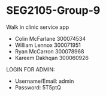 # SEG2105-Group-9
Walk in clinic service app
* Colin McFarlane    300074534
* William Lennox    300071951
* Ryan McCarron    300078968
* Kareem Dakhqan    300060926

LOGIN FOR ADMIN:
- Username/Email: admin
- Password: 5T5ptQ
